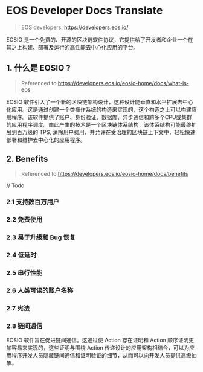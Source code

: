
# EOS Developer Docs Translate

> EOS developers: https://developers.eos.io/

EOSIO 是一个免费的、开源的区块链软件协议，它提供给了开发者和企业一个在其之上构建、部署及运行的高性能去中心化应用的平台。

## 1. 什么是 EOSIO ?

> Referenced to https://developers.eos.io/eosio-home/docs/what-is-eos

EOSIO 软件引入了一个新的区块链架构设计，这种设计能垂直和水平扩展去中心化应用。这是通过创建一个类操作系统的构造来实现的，这个构造之上可以构建应用程序。该软件提供了账户、身份验证、数据库、异步通信和跨多个CPU或集群的应用程序调度。由此产生的技术是一个区块链体系结构，该体系结构可能最终扩展到百万级的 TPS, 消除用户费用，并允许在受治理的区块链上下文中，轻松快速部署和维护去中心化的应用程序。

## 2. Benefits

> Referenced to https://developers.eos.io/eosio-home/docs/benefits

// Todo

### 2.1 支持数百万用户

### 2.2 免费使用

### 2.3 易于升级和 Bug 恢复

### 2.4 低延时

### 2.5 串行性能

### 2.6 人类可读的账户名称

### 2.7 宪法

### 2.8 链间通信

EOSIO 软件旨在促进链间通信。这通过使 Action 存在证明和 Action 顺序证明更加容易来实现的，这些证明与围绕 Action 传递设计的应用架构相结合，可以为应用程序开发人员隐藏链间通信和证明验证的细节，从而可以向开发人员提供高级抽象。
